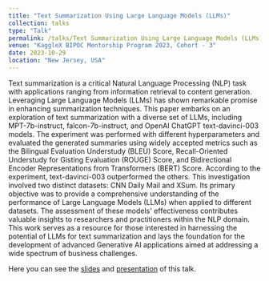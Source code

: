 ```yaml
---
title: "Text Summarization Using Large Language Models (LLMs)"
collection: talks
type: "Talk"
permalink: /talks/Text Summarization Using Large Language Models (LLMs)
venue: "KaggleX BIPOC Mentorship Program 2023, Cohort - 3"
date: 2023-10-29
location: "New Jersey, USA"
---
```


Text summarization is a critical Natural Language Processing (NLP) task with applications ranging from information retrieval to content generation. Leveraging Large Language Models (LLMs) has shown remarkable promise in enhancing summarization techniques. This paper embarks on an exploration of text summarization with a diverse set of LLMs, including MPT-7b-instruct, falcon-7b-instruct, and OpenAI ChatGPT text-davinci-003 models. The experiment was performed with different hyperparameters and evaluated the generated summaries using widely accepted metrics such as the Bilingual Evaluation Understudy (BLEU) Score, Recall-Oriented Understudy for Gisting Evaluation (ROUGE) Score, and Bidirectional Encoder Representations from Transformers (BERT) Score. According to the experiment, text-davinci-003 outperformed the others. This investigation involved two distinct datasets: CNN Daily Mail and XSum. Its primary objective was to provide a comprehensive understanding of the performance of Large Language Models (LLMs) when applied to different datasets. The assessment of these models' effectiveness contributes valuable insights to researchers and practitioners within the NLP domain. This work serves as a resource for those interested in harnessing the potential of LLMs for text summarization and lays the foundation for the development of advanced Generative AI applications aimed at addressing a wide spectrum of business challenges.

Here you can see the [slides](http://lbasyal.github.io/files/talk2.pdf) and [presentation](http://lbasyal.github.io/files/talk2.mp4) of this talk.
